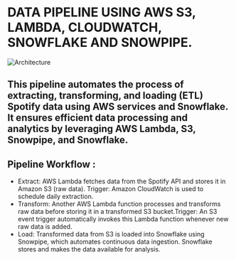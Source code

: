 # DATA PIPELINE USING AWS S3, LAMBDA, CLOUDWATCH, SNOWFLAKE AND SNOWPIPE. 
![Architecture](https://github.com/MeenaGandham/Spotify_Datapipelines/blob/main/spotify03_usingAWS_SNOWFLAKE/snowflake%202.png?raw=true)
## This pipeline automates the process of extracting, transforming, and loading (ETL) Spotify data using AWS services and Snowflake. It ensures efficient data processing and analytics by leveraging AWS Lambda, S3, Snowpipe, and Snowflake.
## Pipeline Workflow :
- Extract: AWS Lambda fetches data from the Spotify API and stores it in Amazon S3 (raw data). Trigger: Amazon CloudWatch is used to schedule daily extraction.
- Transform: Another AWS Lambda function processes and transforms raw data before storing it in a transformed S3 bucket.Trigger: An S3 event trigger automatically invokes this Lambda function whenever new raw data is added.
- Load: Transformed data from S3 is loaded into Snowflake using Snowpipe, which automates continuous data ingestion. Snowflake stores and makes the data available for analysis.
